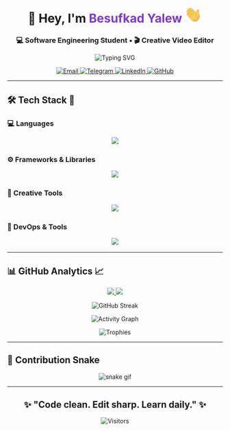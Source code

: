 <div align="center">
  
  <!-- Animated Wave -->
  <h1 align="center">👋 Hey, I'm <span style="color:#7e3ace;">Besufkad Yalew</span> <img src="https://raw.githubusercontent.com/ABSphreak/ABSphreak/master/gifs/Hi.gif" width="40px" /></h1>
  
  <h3 align="center">💻 Software Engineering Student • 🎬 Creative Video Editor</h3>
  
  <!-- Typing Animation -->
  <p align="center">
    <img src="https://readme-typing-svg.herokuapp.com?font=Fira+Code&size=22&duration=2800&pause=800&color=7E3ACE&center=true&vCenter=true&width=500&lines=Fullstack+Developer;React+Specialist;Django%2FRails%2FLaravel;Python+%7C+Ruby+%7C+PHP;Creative+Problem+Solver;Visual+Storyteller;Always+Learning+🚀" alt="Typing SVG" />
  </p>
  
  <!-- Social Badges -->
  <p align="center">
    <a href="mailto:besuwinner@gmail.com">
      <img src="https://img.shields.io/badge/Gmail-D14836?style=for-the-badge&logo=gmail&logoColor=white" alt="Email">
    </a>
    <a href="https://t.me/besu179">
      <img src="https://img.shields.io/badge/Telegram-2CA5E0?style=for-the-badge&logo=telegram&logoColor=white" alt="Telegram">
    </a>
    <a href="https://www.linkedin.com/in/besufkad-yalew-0673402b4">
      <img src="https://img.shields.io/badge/LinkedIn-0077B5?style=for-the-badge&logo=linkedin&logoColor=white" alt="LinkedIn">
    </a>
    <a href="https://github.com/besu179">
      <img src="https://img.shields.io/badge/GitHub-100000?style=for-the-badge&logo=github&logoColor=white" alt="GitHub">
    </a>
  </p>
</div>

---

## 🛠 Tech Stack 🚀

### 💻 Languages
<p align="center">
  <img src="https://skillicons.dev/icons?i=python,java,js,html,css,ruby,php&theme=dark" />
</p>

### ⚙️ Frameworks & Libraries
<p align="center">
  <img src="https://skillicons.dev/icons?i=react,django,rails,laravel&theme=dark" />
</p>

### 🎨 Creative Tools
<p align="center">
  <img src="https://skillicons.dev/icons?i=figma,ae,pr&theme=dark" />
</p>

### 🧰 DevOps & Tools
<p align="center">
  <img src="https://skillicons.dev/icons?i=git,github,vscode,postgres&theme=dark" />
</p>

---

## 📊 GitHub Analytics 📈

<div align="center">
  
  <!-- Stats Cards -->
  <a href="https://github.com/besu179">
    <img height="180em" src="https://github-readme-stats.vercel.app/api?username=besu179&show_icons=true&theme=radical&count_private=true&include_all_commits=true&hide_border=true&bg_color=00000000" />
    <img height="180em" src="https://github-readme-stats.vercel.app/api/top-langs/?username=besu179&layout=compact&theme=radical&hide_border=true&bg_color=00000000&hide=html,css" />
  </a>
  
  <!-- Streak Stats -->
  <p align="center">
    <img src="https://github-readme-streak-stats.herokuapp.com/?user=besu179&theme=radical&hide_border=true&background=00000000" alt="GitHub Streak" />
  </p>
  
  <!-- Activity Graph -->
  <p align="center">
    <img src="https://github-readme-activity-graph.vercel.app/graph?username=besu179&theme=react-dark&hide_border=true&area=true&area_color=7e3ace" alt="Activity Graph" />
  </p>
  
  <!-- Trophy Case -->
  <p align="center">
    <img src="https://github-profile-trophy.vercel.app/?username=besu179&theme=radical&no-frame=true&margin-w=15&margin-h=15&row=1&column=8" alt="Trophies" />
  </p>
</div>

---

## 🐍 Contribution Snake
<p align="center">
  <img src="https://github.com/besu179/besu179/blob/output/github-contribution-grid-snake.svg" alt="snake gif">
</p>

---

<div align="center">
  
  ## ✨ "Code clean. Edit sharp. Learn daily." ✨
  
  ![Visitors](https://komarev.com/ghpvc/?username=besu179&color=7e3ace&style=for-the-badge)
  
</div>
